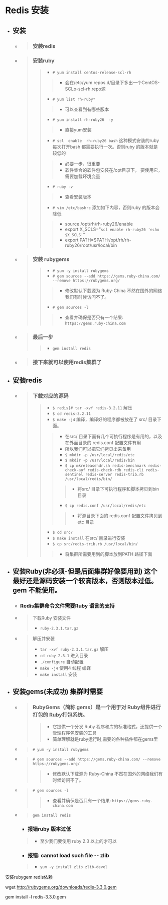 
# Redis 安装

- ## 安装
	- > ### 安装redis
	- > ### 安装ruby
		>> - `# yum install centos-release-scl-rh`
		>>> - 会在/etc/yum.repos.d/目录下多出一个CentOS-SCLo-scl-rh.repo源
		>> - `# yum list rh-ruby*`
		>>> - 可以查看到有哪些版本
		>> - `# yum install rh-ruby26  -y`
		>>> - 直接yum安装
		>> - `# scl  enable  rh-ruby26 bash`  这种模式安装的ruby 每次打开bash 都需要执行一次。否则ruby 的版本就是 较低的
		>>> - 必要一步，很重要
		>>> - 软件集合的软件包安装在/opt目录下， 要使用它，需要加载环境变量
		>> - `# ruby -v`
		>>> - 查看安装版本
		>> - `# vim /etc/bashrc` 添加如下内容，否则ruby 的版本会降低
		>>> - source /opt/rh/rh-ruby26/enable
		>>> - export X_SCLS="`scl enable rh-ruby26 'echo $X_SCLS'`"
		>>> - export PATH=$PATH:/opt/rh/rh-ruby26/root/usr/local/bin
	- > ### 安装 rubygems
		>> - `# yum -y install rubygems`
		>> - `# gem sources --add https://gems.ruby-china.com/ --remove https://rubygems.org/`
		>>> - 修改默认下载源为 Ruby-China 不然在国外的网络我们有时候访问不了。
		>> - `# gem sources -l`
		>>> - 查看并确保是否只有一个结果: `https://gems.ruby-china.com`
	- > ### 最后一步
		>> - `gem install redis`
	- > ### 接下来就可以使用redis集群了


- ## 安装redis
	- > ### 下载对应的源码
		>> - `$ redis]# tar -xvf redis-3.2.11` 解压
		>> - `$ cd redis-3.2.11`
		>> - `$ make -j4` 编译，编译好的程序都被放在了 src/ 目录下面。
		>>> - 在src/ 目录下面有几个可执行程序是有用的，以及在外面目录的 redis.conf 配置文件有用
		>>> - 所以我们可以把它们拷贝出来备用
		>>> - `$ mkdir -p /usr/local/redis/etc`
		>>> - `$ mkdir -p /usr/local/redis/bin`
		>>> - `$ cp mkreleasehdr.sh redis-benchmark redis-check-aof redis-check-rdb redis-cli redis-sentinel redis-server redis-trib.rb /usr/local/redis/bin/`
		>>>> - 将src/ 目录下可执行程序和脚本拷贝到bin目录
		>>> - `$ cp redis.conf /usr/local/redis/etc`
		>>>> - 将源目录下面的 redis.conf 配置文件拷贝到 etc 目录
		>> - `$ cd src/`
		>> - `$ make install`  在src/ 目录进行安装
		>> - `$ cp src/redis-trib.rb /usr/local/bin/`
		>>> - 将集群所需要用到的脚本放到PATH 路径下面

- ## 安装Ruby(非必须-但是后面集群好像要用到) 这个最好还是源码安装一个较高版本，否则版本过低。gem 不能使用。
    - ### Redis集群命令文件需要Ruby 语言的支持
    - > 下载Ruby 安装文件
        > - `ruby-2.3.1.tar.gz`
    - > 解压并安装
        > - `tar -xvf ruby-2.3.1.tar.gz`  解压
        > - `cd ruby-2.3.1` 进入目录
        > - `./configure`   自动配置
        > - `make -j4`      使用4 线程 编译
        > - `make install`  安装

- ## 安装gems(未成功) 集群时需要
    - > ### RubyGems（简称 gems）是一个用于对 Ruby组件进行打包的 Ruby打包系统。 
        >> - 它提供一个分发 Ruby 程序和库的标准格式，还提供一个管理程序包安装的工具
        >> - 简单理解就是ruby运行时,需要的各种插件都在gems里
    - > `# yum -y install rubygems`
	- > `# gem sources --add https://gems.ruby-china.com/ --remove https://rubygems.org/`
		>> - 修改默认下载源为 Ruby-China 不然在国外的网络我们有时候访问不了。
	- > `# gem sources -l`
		>> - 查看并确保是否只有一个结果: `https://gems.ruby-china.com`
    - > `gem install redis`
		- ### 报错ruby 版本过低
		> - 至少我们要使用 ruby 2.3 以上的才可以
        - ### 报错: cannot load such file -- zlib
        > - `yum -y install zlib zlib-devel`







安装rubygem redis依赖

wget http://rubygems.org/downloads/redis-3.3.0.gem

gem install -l redis-3.3.0.gem









